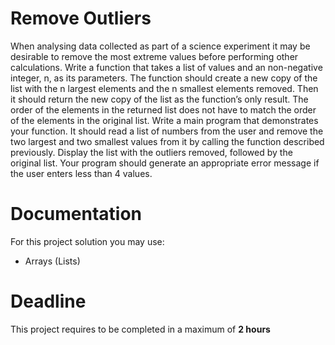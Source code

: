 # Remove Outliers

When analysing data collected as part of a science experiment it may be desirable to remove the most extreme values before performing other calculations. Write a function that takes a list of values and an non-negative integer, n, as its parameters. The function should create a new copy of the list with the n largest elements and the n smallest elements removed. Then it should return the new copy of the list as the function’s only result. The order of the elements in the returned list does not have to
match the order of the elements in the original list.
Write a main program that demonstrates your function. It should read a list of
numbers from the user and remove the two largest and two smallest values from it by calling the function described previously. Display the list with the outliers removed, followed by the original list. Your program should generate an appropriate error message if the user enters less than 4 values.

# Documentation

For this project solution you may use:

- Arrays (Lists)

# Deadline

This project requires to be completed in a maximum of **2 hours**
